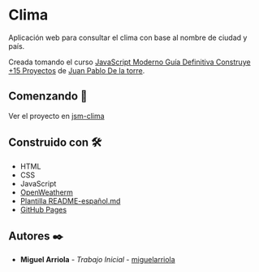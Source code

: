 # Clima

Aplicación web para consultar el clima con base al nombre de ciudad y país.

Creada tomando el curso [JavaScript Moderno Guía Definitiva Construye +15 Proyectos](https://www.udemy.com/course/javascript-moderno-guia-definitiva-construye-10-proyectos/) de [Juan Pablo De la torre](https://www.udemy.com/user/juanpablodelatorrevaldez/).

## Comenzando 🚀

Ver el proyecto en [jsm-clima](https://miguelarriola.github.io/jsm-clima/)

## Construido con 🛠️

- HTML
- CSS
- JavaScript
- [OpenWeatherm](https://openweathermap.org/)
- [Plantilla README-español.md](https://gist.github.com/Villanuevand/6386899f70346d4580c723232524d35a)
- [GitHub Pages](https://pages.github.com/)

## Autores ✒️

- **Miguel Arriola** - _Trabajo Inicial_ - [miguelarriola](https://github.com/miguelarriola)

<!-- Agregar proyecto a GitHub Pages -->

<!--
git init
git checkout -b gh-pages
git remote add origin https://github.com/miguelarriola/jsm-clima.git
git add .
git commit -m "primer commit"
git push -u origin gh-pages
    (puede solicitar autenticación)
 -->
